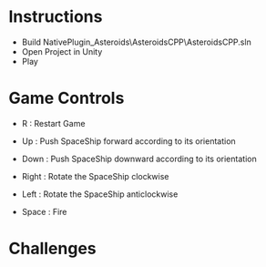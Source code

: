 # Instructions
- Build NativePlugin_Asteroids\AsteroidsCPP\AsteroidsCPP.sln
- Open Project in Unity
- Play

# Game Controls
- R : Restart Game

- Up : Push SpaceShip forward according to its orientation
- Down : Push SpaceShip downward according to its orientation
- Right : Rotate the SpaceShip clockwise
- Left : Rotate the SpaceShip anticlockwise

- Space : Fire

# Challenges
